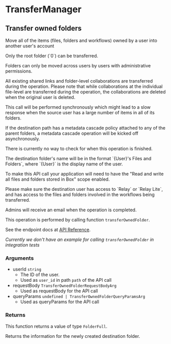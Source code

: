 # TransferManager

## Transfer owned folders

Move all of the items (files, folders and workflows) owned by a user into
another user&#x27;s account

Only the root folder (&#x60;0&#x60;) can be transferred.

Folders can only be moved across users by users with administrative
permissions.

All existing shared links and folder-level collaborations are transferred
during the operation. Please note that while collaborations at the individual
file-level are transferred during the operation, the collaborations are
deleted when the original user is deleted.

This call will be performed synchronously which might lead to a slow response
when the source user has a large number of items in all of its folders.

If the destination path has a metadata cascade policy attached to any of
the parent folders, a metadata cascade operation will be kicked off
asynchronously.

There is currently no way to check for when this operation is finished.

The destination folder&#x27;s name will be in the format &#x60;{User}&#x27;s Files and
Folders&#x60;, where &#x60;{User}&#x60; is the display name of the user.

To make this API call your application will need to have the &quot;Read and write
all files and folders stored in Box&quot; scope enabled.

Please make sure the destination user has access to &#x60;Relay&#x60; or &#x60;Relay Lite&#x60;,
and has access to the files and folders involved in the workflows being
transferred.

Admins will receive an email when the operation is completed.

This operation is performed by calling function `transferOwnedFolder`.

See the endpoint docs at
[API Reference](https://developer.box.com/reference/put-users-id-folders-0/).

*Currently we don't have an example for calling `transferOwnedFolder` in integration tests*

### Arguments

- userId `string`
  - The ID of the user.
  - Used as `user_id` in path `path` of the API call
- requestBody `TransferOwnedFolderRequestBodyArg`
  - Used as requestBody for the API call
- queryParams `undefined | TransferOwnedFolderQueryParamsArg`
  - Used as queryParams for the API call


### Returns

This function returns a value of type `FolderFull`.

Returns the information for the newly created
destination folder.


